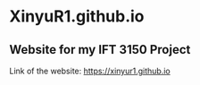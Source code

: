# XinyuR1.github.io
## Website for my IFT 3150 Project
Link of the website: https://xinyur1.github.io
